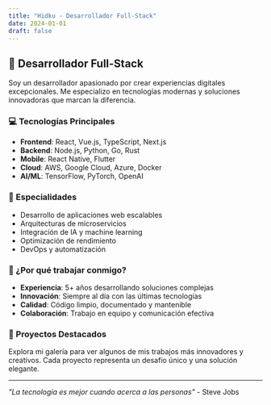 ```yaml
---
title: "Hidku - Desarrollador Full-Stack"
date: 2024-01-01
draft: false
---
```


## 🚀 Desarrollador Full-Stack

Soy un desarrollador apasionado por crear experiencias digitales excepcionales. Me especializo en tecnologías modernas y soluciones innovadoras que marcan la diferencia.

### 💻 Tecnologías Principales

- **Frontend**: React, Vue.js, TypeScript, Next.js
- **Backend**: Node.js, Python, Go, Rust
- **Mobile**: React Native, Flutter
- **Cloud**: AWS, Google Cloud, Azure, Docker
- **AI/ML**: TensorFlow, PyTorch, OpenAI

### 🎯 Especialidades

- Desarrollo de aplicaciones web escalables
- Arquitecturas de microservicios
- Integración de IA y machine learning
- Optimización de rendimiento
- DevOps y automatización

### 🌟 ¿Por qué trabajar conmigo?

- **Experiencia**: 5+ años desarrollando soluciones complejas
- **Innovación**: Siempre al día con las últimas tecnologías
- **Calidad**: Código limpio, documentado y mantenible
- **Colaboración**: Trabajo en equipo y comunicación efectiva

### 🚀 Proyectos Destacados

Explora mi galería para ver algunos de mis trabajos más innovadores y creativos. Cada proyecto representa un desafío único y una solución elegante.

---

*"La tecnología es mejor cuando acerca a las personas"* - Steve Jobs

